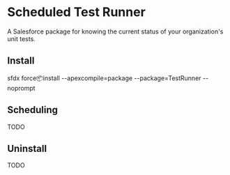 # Scheduled Test Runner

A Salesforce package for knowing the current status of your organization's unit tests.

## Install

sfdx force:package:install --apexcompile=package --package=TestRunner --noprompt

## Scheduling

TODO

## Uninstall

TODO
